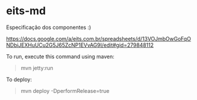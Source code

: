 # eits-md

Especificação dos componentes :)

https://docs.google.com/a/eits.com.br/spreadsheets/d/13VOJmbOwGoFqONDbiJEXHuUCu2G5J65ZcNP1EVvAG9I/edit#gid=279848112

To run, execute this command using maven:
> mvn jetty:run

To deploy:
> mvn deploy -DperformRelease=true
